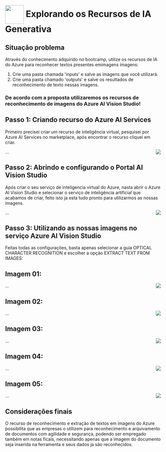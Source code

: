 <h1>
    <a href="https://www.dio.me/">
     <img align="center" width="60px" src="https://hermes.dio.me/lab_projects/badges/c1203540-e5d4-40d1-a1e8-a7e0387d8abe.png"></a>
    <span> Explorando os Recursos de IA Generativa </span>
</h1>

## Situação problema


Através do conhecimento adquirido no bootcamp, utilize os recursos de IA do Azure para reconhecer textos presentes emimagens imagens:

1. Crie uma pasta chamada 'inputs' e salve as imagens que você utilizará.
2. Crie uma pasta chamado 'outputs' e salve os resultados de reconhecimento de texto nessas imagens.

### De acordo com a proposta utilizaremos os recursos de reconhecimento de imagens do Azure AI Vision Studio!

## Passo 1: Criando recurso do Azure AI Services

Primeiro precisei criar um recurso de inteligência virtual, pesquisei por Azure AI Services no marketplace, após encontrar o recurso cliquei em criar.

<img align="right" src="https://raw.githubusercontent.com/alexklenio/DIO-Microsoft-Azure-AI-Fundamentals/main/imagens/DP05/01.gif" width=""/> ... 

## Passo 2: Abrindo e configurando o Portal AI Vision Studio

Após criar o seu serviço de inteligencia virtual do Azure, nasta abrir o Azure AI Vision Studio e selecionar o serviço de inteligência artificial que acabamos de criar, feito isto ja esta tudo pronto para utilizarmos as nossas imagens.

<img align="right" src="https://raw.githubusercontent.com/alexklenio/DIO-Microsoft-Azure-AI-Fundamentals/main/imagens/DP05/02.gif" width=""/> ... 

## Passo 3: Utilizando as nossas imagens no serviço Azure AI Vision Studio

Feitas todas as configurações, basta apenas selecionar a guia OPTICAL CHARACTER RECOGNITION e escolher a opção EXTRACT TEXT FROM IMAGES:

## Imagem 01:
<img align="right" src="https://raw.githubusercontent.com/alexklenio/DIO-Microsoft-Azure-AI-Fundamentals/main/DP05%20-%20Explorando%20os%20Recursos%20de%20IA%20Generativa/outputs/03.gif" width=""/> ... 

## Imagem 02:
<img align="right" src="https://raw.githubusercontent.com/alexklenio/DIO-Microsoft-Azure-AI-Fundamentals/main/DP05%20-%20Explorando%20os%20Recursos%20de%20IA%20Generativa/outputs/04.gif" width=""/> ... 

## Imagem 03:
<img align="right" src="https://raw.githubusercontent.com/alexklenio/DIO-Microsoft-Azure-AI-Fundamentals/main/DP05%20-%20Explorando%20os%20Recursos%20de%20IA%20Generativa/outputs/05.gif" width=""/> ... 

## Imagem 04:
<img align="right" src="https://raw.githubusercontent.com/alexklenio/DIO-Microsoft-Azure-AI-Fundamentals/main/DP05%20-%20Explorando%20os%20Recursos%20de%20IA%20Generativa/outputs/06.gif" width=""/> ... 

## Imagem 05:
<img align="right" src="https://raw.githubusercontent.com/alexklenio/DIO-Microsoft-Azure-AI-Fundamentals/main/DP05%20-%20Explorando%20os%20Recursos%20de%20IA%20Generativa/outputs/07.gif" width=""/> ... 

## Considerações finais

O recurso de reconhecimento e extração de textos em imagens do Azure possibilita que as empresas o utilizem para reconhecimento e arquivamento de documentos com agilidade e segurança, podendo ser empregado também em notas ficais, necessitando apenas que a imagem do documento seja inserida na ferramenta e seus dados ja são reconhecidos.
